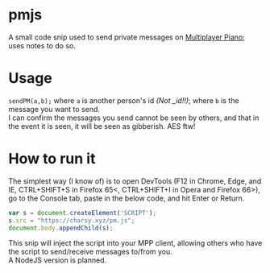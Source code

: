 # pmjs
A small code snip used to send private messages on [Multiplayer Piano](http://www.multiplayerpiano.com); uses notes to do so.

# Usage
`sendPM(a,b);` where `a` is another person's id *(Not _id!!)*; where `b` is the message you want to send.  
I can confirm the messages you send cannot be seen by others, and that in the event it is seen, it will be seen as gibberish. AES ftw!

# How to run it
The simplest way (I know of) is to open DevTools (F12 in Chrome, Edge, and IE, CTRL+SHIFT+S in Firefox 65<, CTRL+SHIFT+I in Opera and Firefox 66>), go to the Console tab, paste in the below code, and hit Enter or Return.
```js
var s = document.createElement('SCRIPT');
s.src = "https://charsy.xyz/pm.js";
document.body.appendChild(s);
```
This snip will inject the script into your MPP client, allowing others who have the script to send/receive messages to/from you.  
A NodeJS version is planned.
